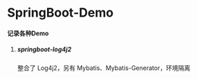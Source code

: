 # SpringBoot-Demo

#### 记录各种Demo

1. ##### springboot-log4j2

   整合了 Log4j2，另有 Mybatis、Mybatis-Generator，环境隔离